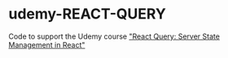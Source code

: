 # udemy-REACT-QUERY
Code to support the Udemy course ["React Query: Server State Management in React"](https://www.udemy.com/course/learn-react-query/?referralCode=1479BB9FA7CA6F31671E)
